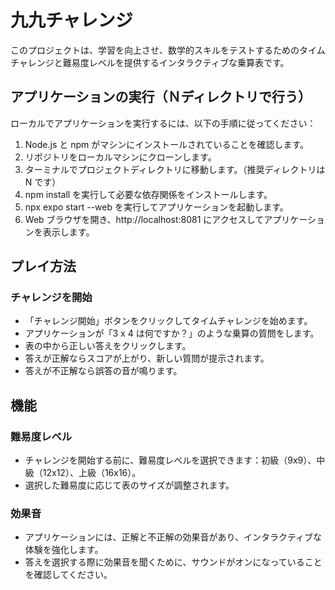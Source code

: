 # 九九チャレンジ

このプロジェクトは、学習を向上させ、数学的スキルをテストするためのタイムチャレンジと難易度レベルを提供するインタラクティブな乗算表です。

## アプリケーションの実行（Ｎディレクトリで行う）

ローカルでアプリケーションを実行するには、以下の手順に従ってください：

1. Node.js と npm がマシンにインストールされていることを確認します。
1. リポジトリをローカルマシンにクローンします。
1. ターミナルでプロジェクトディレクトリに移動します。（推奨ディレクトリは N です）
1. npm install を実行して必要な依存関係をインストールします。
1. npx expo start --web を実行してアプリケーションを起動します。
1. Web ブラウザを開き、http://localhost:8081 にアクセスしてアプリケーションを表示します。

## プレイ方法

### チャレンジを開始

- 「チャレンジ開始」ボタンをクリックしてタイムチャレンジを始めます。
- アプリケーションが「3 x 4 は何ですか？」のような乗算の質問をします。
- 表の中から正しい答えをクリックします。
- 答えが正解ならスコアが上がり、新しい質問が提示されます。
- 答えが不正解なら誤答の音が鳴ります。

## 機能

### 難易度レベル

- チャレンジを開始する前に、難易度レベルを選択できます：初級（9x9）、中級（12x12）、上級（16x16）。
- 選択した難易度に応じて表のサイズが調整されます。

### 効果音

- アプリケーションには、正解と不正解の効果音があり、インタラクティブな体験を強化します。
- 答えを選択する際に効果音を聞くために、サウンドがオンになっていることを確認してください。
